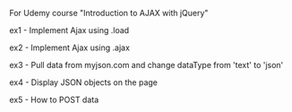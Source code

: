 
For Udemy course "Introduction to AJAX with jQuery"

ex1 - Implement Ajax using .load

ex2 - Implement Ajax using .ajax

ex3 - Pull data from myjson.com and change dataType from 'text' to 'json'

ex4 - Display JSON objects on the page

ex5 - How to POST data